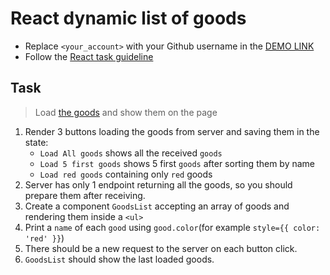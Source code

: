 # React dynamic list of goods
- Replace `<your_account>` with your Github username in the
 [DEMO LINK](https://DarMatt.github.io/react_dynamic-list-of-goods/)
- Follow the [React task guideline](https://github.com/mate-academy/react_task-guideline#react-tasks-guideline)

## Task
> Load [the goods](https://mate-academy.github.io/react_dynamic-list-of-goods/goods.json) and show them on the page

1. Render 3 buttons loading the goods from server and saving them in the state:
    - `Load All goods` shows all the received `goods`
    - `Load 5 first goods` shows 5 first `goods` after sorting them by name
    - `Load red goods` containing only `red` goods
1. Server has only 1 endpoint returning all the goods, so you should prepare them after receiving.
1. Create a component `GoodsList` accepting an array of goods and rendering them inside a `<ul>`
1. Print a `name` of each `good` using `good.color`(for example `style={{ color: 'red' }}`)
1. There should be a new request to the server on each button click.
1. `GoodsList` should show the last loaded goods.
